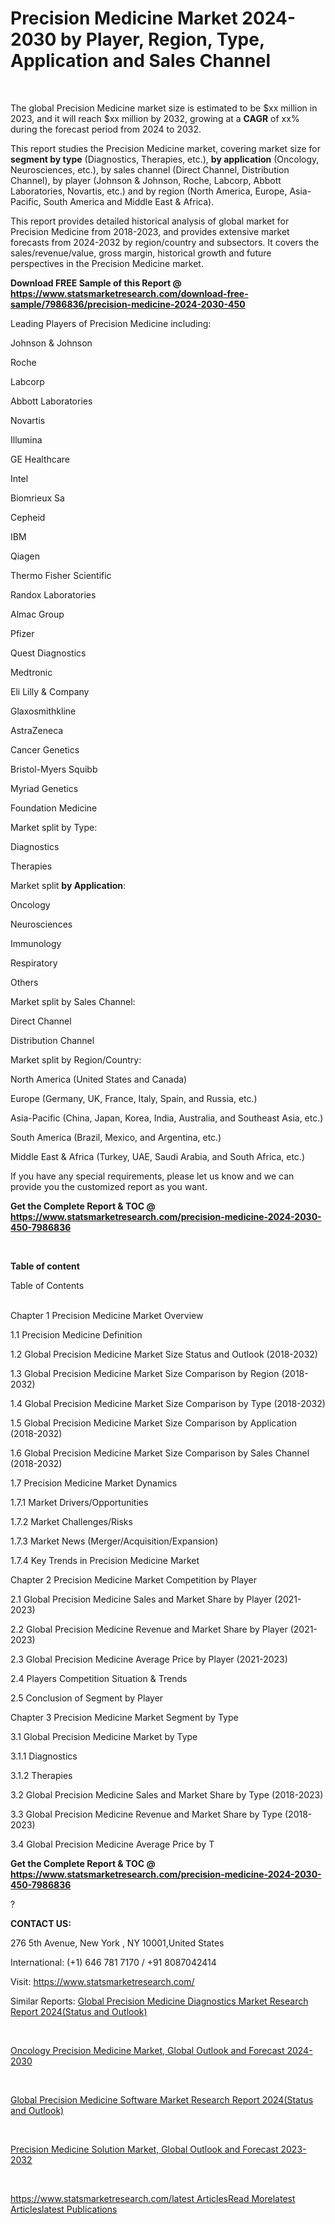 <h1>Precision Medicine Market 2024-2030 by Player, Region, Type, Application and Sales Channel</h1><br/><p>The global Precision Medicine market size is estimated to be $xx million in 2023, and it will reach $xx million by 2032, growing at a <strong>CAGR</strong> of xx% during the forecast period from 2024 to 2032.</p>
 
 
 
 <p>This report studies the Precision Medicine market, covering market size for <strong>segment by type</strong> (Diagnostics, Therapies, etc.), <strong>by application</strong> (Oncology, Neurosciences, etc.), by sales channel (Direct Channel, Distribution Channel), by player (Johnson & Johnson, Roche, Labcorp, Abbott Laboratories, Novartis, etc.) and by region (North America, Europe, Asia-Pacific, South America and Middle East & Africa).</p>
 
 
 
 <p>This report provides detailed historical analysis of global market for Precision Medicine from 2018-2023, and provides extensive market forecasts from 2024-2032 by region/country and subsectors. It covers the sales/revenue/value, gross margin, historical growth and future perspectives in the Precision Medicine market.</p>
 
 
 
 <p><strong>Download FREE Sample of this Report @ <a href="https://www.statsmarketresearch.com/download-free-sample/7986836/precision-medicine-2024-2030-450">https://www.statsmarketresearch.com/download-free-sample/7986836/precision-medicine-2024-2030-450</a></strong></p>
 
 
 
 <p>Leading Players of Precision Medicine including:</p>
 
 
 
 <p>Johnson & Johnson</p>
 
 
 
 <p>Roche</p>
 
 
 
 <p>Labcorp</p>
 
 
 
 <p>Abbott Laboratories</p>
 
 
 
 <p>Novartis</p>
 
 
 
 <p>Illumina</p>
 
 
 
 <p>GE Healthcare</p>
 
 
 
 <p>Intel</p>
 
 
 
 <p>Biomrieux Sa</p>
 
 
 
 <p>Cepheid</p>
 
 
 
 <p>IBM</p>
 
 
 
 <p>Qiagen</p>
 
 
 
 <p>Thermo Fisher Scientific</p>
 
 
 
 <p>Randox Laboratories</p>
 
 
 
 <p>Almac Group</p>
 
 
 
 <p>Pfizer</p>
 
 
 
 <p>Quest Diagnostics</p>
 
 
 
 <p>Medtronic</p>
 
 
 
 <p>Eli Lilly & Company</p>
 
 
 
 <p>Glaxosmithkline</p>
 
 
 
 <p>AstraZeneca</p>
 
 
 
 <p>Cancer Genetics</p>
 
 
 
 <p>Bristol-Myers Squibb</p>
 
 
 
 <p>Myriad Genetics</p>
 
 
 
 <p>Foundation Medicine</p>
 
 
 
 <p>Market split by Type:</p>
 
 
 
 <p>Diagnostics</p>
 
 
 
 <p>Therapies</p>
 
 
 
 <p>Market split <strong>by Application</strong>:</p>
 
 
 
 <p>Oncology</p>
 
 
 
 <p>Neurosciences</p>
 
 
 
 <p>Immunology</p>
 
 
 
 <p>Respiratory</p>
 
 
 
 <p>Others</p>
 
 
 
 <p>Market split by Sales Channel:</p>
 
 
 
 <p>Direct Channel</p>
 
 
 
 <p>Distribution Channel</p>
 
 
 
 <p>Market split by Region/Country:</p>
 
 
 
 <p>North America (United States and Canada)</p>
 
 
 
 <p>Europe (Germany, UK, France, Italy, Spain, and Russia, etc.)</p>
 
 
 
 <p>Asia-Pacific (China, Japan, Korea, India, Australia, and Southeast Asia, etc.)</p>
 
 
 
 <p>South America (Brazil, Mexico, and Argentina, etc.)</p>
 
 
 
 <p>Middle East & Africa (Turkey, UAE, Saudi Arabia, and South Africa, etc.)</p>
 
 
 
 <p>If you have any special requirements, please let us know and we can provide you the customized report as you want.</p>
 
 
 
 <div><b>Get the Complete Report & TOC @ <a href="https://www.statsmarketresearch.com/precision-medicine-2024-2030-450-7986836">https://www.statsmarketresearch.com/precision-medicine-2024-2030-450-7986836</a></b></div>
 
 
 
 <p><br />
 
 <b>Table of content</b></p>
 
 
 
 <p>Table of Contents<br />
 
 <br />
 
 Chapter 1 Precision Medicine Market Overview<br />
 
 1.1 Precision Medicine Definition<br />
 
 1.2 Global Precision Medicine Market Size Status and Outlook (2018-2032)<br />
 
 1.3 Global Precision Medicine Market Size Comparison by Region (2018-2032)<br />
 
 1.4 Global Precision Medicine Market Size Comparison by Type (2018-2032)<br />
 
 1.5 Global Precision Medicine Market Size Comparison by Application (2018-2032)<br />
 
 1.6 Global Precision Medicine Market Size Comparison by Sales Channel (2018-2032)<br />
 
 1.7 Precision Medicine Market Dynamics<br />
 
 1.7.1 Market Drivers/Opportunities<br />
 
 1.7.2 Market Challenges/Risks<br />
 
 1.7.3 Market News (Merger/Acquisition/Expansion)<br />
 
 1.7.4 Key Trends in Precision Medicine Market<br />
 
 Chapter 2 Precision Medicine Market Competition by Player<br />
 
 2.1 Global Precision Medicine Sales and Market Share by Player (2021-2023)<br />
 
 2.2 Global Precision Medicine Revenue and Market Share by Player (2021-2023)<br />
 
 2.3 Global Precision Medicine Average Price by Player (2021-2023)<br />
 
 2.4 Players Competition Situation & Trends<br />
 
 2.5 Conclusion of Segment by Player<br />
 
 Chapter 3 Precision Medicine Market Segment by Type<br />
 
 3.1 Global Precision Medicine Market by Type<br />
 
 3.1.1 Diagnostics<br />
 
 3.1.2 Therapies<br />
 
 3.2 Global Precision Medicine Sales and Market Share by Type (2018-2023)<br />
 
 3.3 Global Precision Medicine Revenue and Market Share by Type (2018-2023)<br />
 
 3.4 Global Precision Medicine Average Price by T</p>
 
 
 
 <div><b>Get the Complete Report & TOC @ <a href="https://www.statsmarketresearch.com/precision-medicine-2024-2030-450-7986836">https://www.statsmarketresearch.com/precision-medicine-2024-2030-450-7986836</a></b></div>
 
 
 
 <p>? </p>
 
 
 
 <p><b>CONTACT US:</b><br />
 
 276 5th Avenue, New York , NY 10001,United States<br />
 
 International: (+1) 646 781 7170 / +91 8087042414<br />
 
 Visit: <a href="https://www.statsmarketresearch.com/">https://www.statsmarketresearch.com/</a><br />
 
 Similar Reports: <a href="https://www.statsmarketresearch.com/precision-medicine-2024-2030-450-7986836">Global Precision Medicine Diagnostics Market Research Report 2024(Status and Outlook)</a><br />
 
 <br />
 
 <a href="https://www.statsmarketresearch.com/precision-medicine-2024-2030-450-7986836">Oncology Precision Medicine Market, Global Outlook and Forecast 2024-2030</a><br />
 
 <br />
 
 <a href="https://www.statsmarketresearch.com/precision-medicine-2024-2030-450-7986836">Global Precision Medicine Software Market Research Report 2024(Status and Outlook)</a><br />
 
 <br />
 
 <a href="https://www.statsmarketresearch.com/precision-medicine-2024-2030-450-7986836">Precision Medicine Solution Market, Global Outlook and Forecast 2023-2032</a><br />
 
 <br />
 
 <a href="https://gyeongbokgung.com">https://www.statsmarketresearch.com/</a><a href="https://hallyeomaritime.com">latest Articles</a><a href="https://jingwansa.com">Read More</a><a href="https://nguoiviet.jp/">latest Articles</a><a href="https://www.intelmarketresearch.com/">latest Publications</a></p>